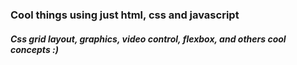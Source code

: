 ### Cool things using just html, css and javascript

##### Css grid layout, graphics, video control, flexbox, and others cool concepts :)
